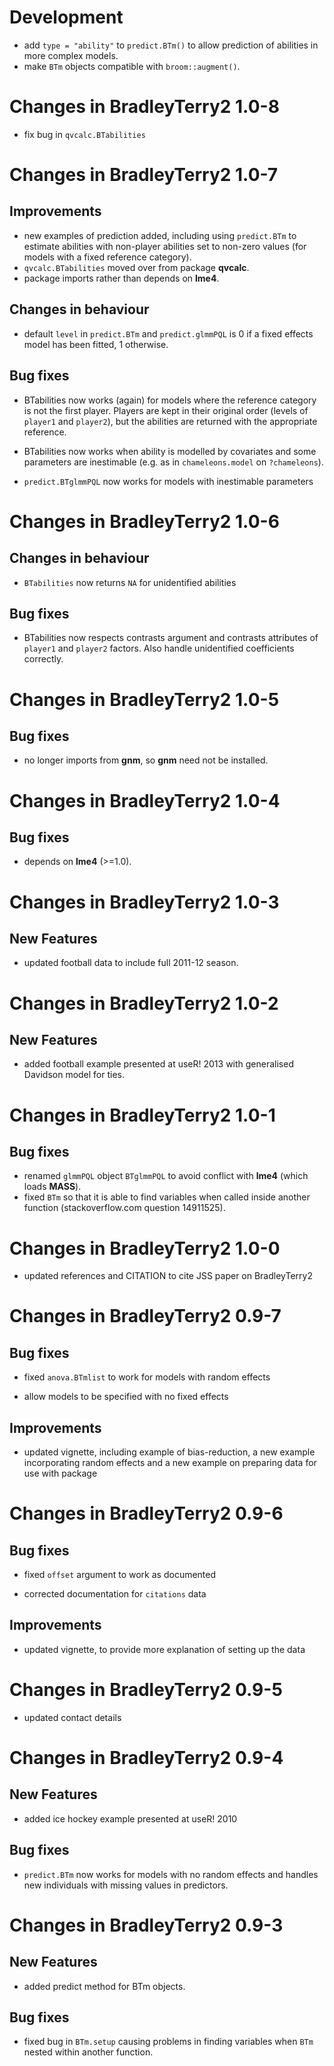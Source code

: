Development
===========

 * add `type = "ability"` to `predict.BTm()` to allow prediction of abilities in 
   more complex models.
 * make `BTm` objects compatible with `broom::augment()`.
 
Changes in BradleyTerry2 1.0-8
==============================

 * fix bug in `qvcalc.BTabilities`
 
Changes in BradleyTerry2 1.0-7
==============================

Improvements
------------

 * 	new examples of prediction added, including using `predict.BTm` to estimate 
    abilities with non-player abilities set to non-zero values (for models with 
    a fixed reference category).
 *  `qvcalc.BTabilities` moved over from package **qvcalc**.
 *  package imports rather than depends on **lme4**.

Changes in behaviour
--------------------

 * 	default `level` in `predict.BTm` and `predict.glmmPQL` is 0 if a fixed 
    effects model has been fitted, 1 otherwise.
        
Bug fixes
---------

 * 	BTabilities now works (again) for models where the reference category is
    not the first player. Players are kept in their original order (levels 
    of `player1` and `player2`), but the abilities are returned with the 
    appropriate reference.
        
 *  BTabilities now works when ability is modelled by covariates and some
    parameters are inestimable (e.g. as in `chameleons.model` on `?chameleons`).
        
 *  `predict.BTglmmPQL` now works for models with inestimable parameters
	
Changes in BradleyTerry2 1.0-6
==============================

Changes in behaviour
--------------------

 * 	`BTabilities` now returns `NA` for unidentified abilities

Bug fixes
---------

 * 	BTabilities now respects contrasts argument and contrasts attributes of
    `player1` and `player2` factors. Also handle unidentified coefficients 
	correctly.


Changes in BradleyTerry2 1.0-5
==============================

Bug fixes
---------

 * 	no longer imports from **gnm**, so **gnm** need not be installed.


Changes in BradleyTerry2 1.0-4
==============================

Bug fixes
---------

 * 	depends on **lme4** (>=1.0).


Changes in BradleyTerry2 1.0-3
==============================

New Features
------------

 * 	updated football data to include full 2011-12 season.


Changes in BradleyTerry2 1.0-2
==============================

New Features
------------

 * 	added football example presented at useR! 2013 with generalised
    Davidson model for ties.


Changes in BradleyTerry2 1.0-1
==============================

Bug fixes
---------

 * 	renamed `glmmPQL` object `BTglmmPQL` to avoid conflict with **lme4** 
    (which loads **MASS**).
 * 	fixed `BTm` so that it is able to find variables when called inside
    another function (stackoverflow.com question 14911525).


Changes in BradleyTerry2 1.0-0
==============================

 * 	updated references and CITATION to cite JSS paper on 
    BradleyTerry2	


Changes in BradleyTerry2 0.9-7
==============================

Bug fixes
---------

 * 	fixed `anova.BTmlist` to work for models with random effects

 *  allow models to be specified with no fixed effects


Improvements
------------

 * 	updated vignette, including example of bias-reduction, a new example 
    incorporating random effects and a new example on preparing data for use 
    with package


Changes in BradleyTerry2 0.9-6
==============================

Bug fixes
---------

 * 	fixed `offset` argument to work as documented

 * 	corrected documentation for `citations` data

Improvements
------------

 * 	updated vignette, to provide more explanation of setting up the data


Changes in BradleyTerry2 0.9-5
==============================

 * updated  contact details

Changes in BradleyTerry2 0.9-4
==============================

New Features
------------

 * 	added ice hockey example presented at useR! 2010

Bug fixes
---------

 * 	`predict.BTm` now works for models with no random effects and handles
   	new individuals with missing values in predictors. 


Changes in BradleyTerry2 0.9-3
=============================

New Features
------------

 * 	added predict method for BTm objects.

Bug fixes
---------

 * 	fixed bug in `BTm.setup` causing problems in finding variables when `BTm`
    nested within another function.
